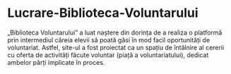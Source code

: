 # Lucrare-Biblioteca-Voluntarului
„Biblioteca Voluntarului” a luat naștere din dorința de a realiza o platformă prin intermediul căreia elevii să poată găsi în mod facil oportunități de voluntariat. Astfel, site-ul a fost proiectat ca un spațiu de întâlnire al cererii cu oferta de activități făcute voluntar (piață a voluntariatului), dedicat ambelor părți implicate în proces. 
